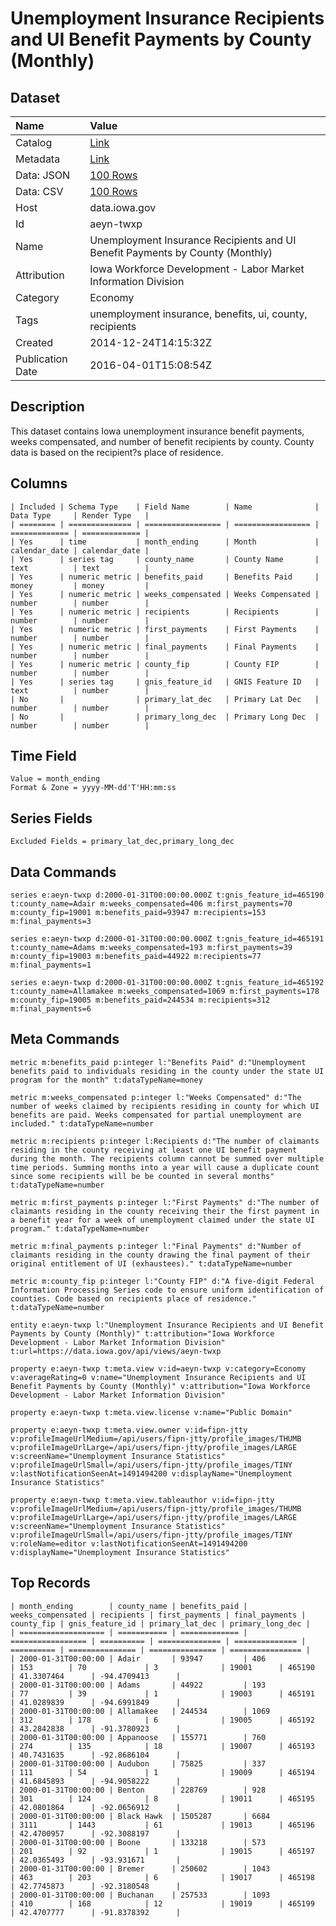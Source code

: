 # Unemployment Insurance Recipients and UI Benefit Payments by County (Monthly)

## Dataset

| Name | Value |
| :--- | :---- |
| Catalog | [Link](https://catalog.data.gov/dataset/unemployment-insurance-recipients-and-ui-benefit-payments-by-county-monthly) |
| Metadata | [Link](https://data.iowa.gov/api/views/aeyn-twxp) |
| Data: JSON | [100 Rows](https://data.iowa.gov/api/views/aeyn-twxp/rows.json?max_rows=100) |
| Data: CSV | [100 Rows](https://data.iowa.gov/api/views/aeyn-twxp/rows.csv?max_rows=100) |
| Host | data.iowa.gov |
| Id | aeyn-twxp |
| Name | Unemployment Insurance Recipients and UI Benefit Payments by County (Monthly) |
| Attribution | Iowa Workforce Development - Labor Market Information Division |
| Category | Economy |
| Tags | unemployment insurance, benefits, ui, county, recipients |
| Created | 2014-12-24T14:15:32Z |
| Publication Date | 2016-04-01T15:08:54Z |

## Description

This dataset contains Iowa unemployment insurance benefit payments, weeks compensated, and number of benefit recipients by county. County data is based on the recipient?s place of residence.

## Columns

```ls
| Included | Schema Type    | Field Name        | Name              | Data Type     | Render Type   |
| ======== | ============== | ================= | ================= | ============= | ============= |
| Yes      | time           | month_ending      | Month             | calendar_date | calendar_date |
| Yes      | series tag     | county_name       | County Name       | text          | text          |
| Yes      | numeric metric | benefits_paid     | Benefits Paid     | money         | money         |
| Yes      | numeric metric | weeks_compensated | Weeks Compensated | number        | number        |
| Yes      | numeric metric | recipients        | Recipients        | number        | number        |
| Yes      | numeric metric | first_payments    | First Payments    | number        | number        |
| Yes      | numeric metric | final_payments    | Final Payments    | number        | number        |
| Yes      | numeric metric | county_fip        | County FIP        | number        | number        |
| Yes      | series tag     | gnis_feature_id   | GNIS Feature ID   | text          | number        |
| No       |                | primary_lat_dec   | Primary Lat Dec   | number        | number        |
| No       |                | primary_long_dec  | Primary Long Dec  | number        | number        |
```

## Time Field

```ls
Value = month_ending
Format & Zone = yyyy-MM-dd'T'HH:mm:ss
```

## Series Fields

```ls
Excluded Fields = primary_lat_dec,primary_long_dec
```

## Data Commands

```ls
series e:aeyn-twxp d:2000-01-31T00:00:00.000Z t:gnis_feature_id=465190 t:county_name=Adair m:weeks_compensated=406 m:first_payments=70 m:county_fip=19001 m:benefits_paid=93947 m:recipients=153 m:final_payments=3

series e:aeyn-twxp d:2000-01-31T00:00:00.000Z t:gnis_feature_id=465191 t:county_name=Adams m:weeks_compensated=193 m:first_payments=39 m:county_fip=19003 m:benefits_paid=44922 m:recipients=77 m:final_payments=1

series e:aeyn-twxp d:2000-01-31T00:00:00.000Z t:gnis_feature_id=465192 t:county_name=Allamakee m:weeks_compensated=1069 m:first_payments=178 m:county_fip=19005 m:benefits_paid=244534 m:recipients=312 m:final_payments=6
```

## Meta Commands

```ls
metric m:benefits_paid p:integer l:"Benefits Paid" d:"Unemployment benefits paid to individuals residing in the county under the state UI program for the month" t:dataTypeName=money

metric m:weeks_compensated p:integer l:"Weeks Compensated" d:"The number of weeks claimed by recipients residing in county for which UI benefits are paid. Weeks compensated for partial unemployment are included." t:dataTypeName=number

metric m:recipients p:integer l:Recipients d:"The number of claimants residing in the county receiving at least one UI benefit payment during the month. The recipients column cannot be summed over multiple time periods. Summing months into a year will cause a duplicate count since some recipients will be be counted in several months" t:dataTypeName=number

metric m:first_payments p:integer l:"First Payments" d:"The number of claimants residing in the county receiving their the first payment in a benefit year for a week of unemployment claimed under the state UI program." t:dataTypeName=number

metric m:final_payments p:integer l:"Final Payments" d:"Number of claimants residing in the county drawing the final payment of their original entitlement of UI (exhaustees)." t:dataTypeName=number

metric m:county_fip p:integer l:"County FIP" d:"A five-digit Federal Information Processing Series code to ensure uniform identification of counties. Code based on recipients place of residence." t:dataTypeName=number

entity e:aeyn-twxp l:"Unemployment Insurance Recipients and UI Benefit Payments by County (Monthly)" t:attribution="Iowa Workforce Development - Labor Market Information Division" t:url=https://data.iowa.gov/api/views/aeyn-twxp

property e:aeyn-twxp t:meta.view v:id=aeyn-twxp v:category=Economy v:averageRating=0 v:name="Unemployment Insurance Recipients and UI Benefit Payments by County (Monthly)" v:attribution="Iowa Workforce Development - Labor Market Information Division"

property e:aeyn-twxp t:meta.view.license v:name="Public Domain"

property e:aeyn-twxp t:meta.view.owner v:id=fipn-jtty v:profileImageUrlMedium=/api/users/fipn-jtty/profile_images/THUMB v:profileImageUrlLarge=/api/users/fipn-jtty/profile_images/LARGE v:screenName="Unemployment Insurance Statistics" v:profileImageUrlSmall=/api/users/fipn-jtty/profile_images/TINY v:lastNotificationSeenAt=1491494200 v:displayName="Unemployment Insurance Statistics"

property e:aeyn-twxp t:meta.view.tableauthor v:id=fipn-jtty v:profileImageUrlMedium=/api/users/fipn-jtty/profile_images/THUMB v:profileImageUrlLarge=/api/users/fipn-jtty/profile_images/LARGE v:screenName="Unemployment Insurance Statistics" v:profileImageUrlSmall=/api/users/fipn-jtty/profile_images/TINY v:roleName=editor v:lastNotificationSeenAt=1491494200 v:displayName="Unemployment Insurance Statistics"
```

## Top Records

```ls
| month_ending        | county_name | benefits_paid | weeks_compensated | recipients | first_payments | final_payments | county_fip | gnis_feature_id | primary_lat_dec | primary_long_dec | 
| =================== | =========== | ============= | ================= | ========== | ============== | ============== | ========== | =============== | =============== | ================ | 
| 2000-01-31T00:00:00 | Adair       | 93947         | 406               | 153        | 70             | 3              | 19001      | 465190          | 41.3307464      | -94.4709413      | 
| 2000-01-31T00:00:00 | Adams       | 44922         | 193               | 77         | 39             | 1              | 19003      | 465191          | 41.0289839      | -94.6991849      | 
| 2000-01-31T00:00:00 | Allamakee   | 244534        | 1069              | 312        | 178            | 6              | 19005      | 465192          | 43.2842838      | -91.3780923      | 
| 2000-01-31T00:00:00 | Appanoose   | 155771        | 760               | 274        | 135            | 18             | 19007      | 465193          | 40.7431635      | -92.8686104      | 
| 2000-01-31T00:00:00 | Audubon     | 75825         | 337               | 111        | 54             | 1              | 19009      | 465194          | 41.6845893      | -94.9058222      | 
| 2000-01-31T00:00:00 | Benton      | 228769        | 928               | 301        | 124            | 8              | 19011      | 465195          | 42.0801864      | -92.0656912      | 
| 2000-01-31T00:00:00 | Black Hawk  | 1505287       | 6684              | 3111       | 1443           | 61             | 19013      | 465196          | 42.4700957      | -92.3088197      | 
| 2000-01-31T00:00:00 | Boone       | 133218        | 573               | 201        | 92             | 1              | 19015      | 465197          | 42.0365493      | -93.931671       | 
| 2000-01-31T00:00:00 | Bremer      | 250602        | 1043              | 463        | 203            | 6              | 19017      | 465198          | 42.7745873      | -92.3180548      | 
| 2000-01-31T00:00:00 | Buchanan    | 257533        | 1093              | 410        | 168            | 12             | 19019      | 465199          | 42.4707777      | -91.8378392      | 
```